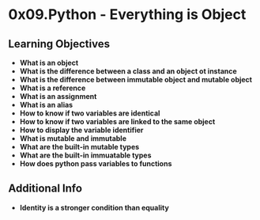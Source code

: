 # 0x09.Python - Everything is Object

## Learning Objectives
* **What is an object**
* **What is the difference between a class and an object ot instance**
* **What is the difference between immutable object and mutable object**
* **What is a reference**
* **What is an assignment**
* **What is an alias**
* **How to know if two variables are identical**
* **How to know if two variables are linked to the same object**
* **How to display the variable identifier**
* **What is mutable and immutable**
* **What are the built-in mutable types**
* **What are the built-in immuatable types**
* **How does python pass variables to functions**

## Additional Info
* **Identity is a stronger condition than equality**
